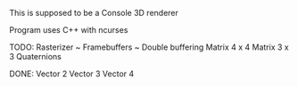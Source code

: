 This is supposed to be a Console 3D renderer

Program uses C++ with ncurses


TODO:
    Rasterizer ~
    Framebuffers ~
    Double buffering
    Matrix 4 x 4
    Matrix 3 x 3
    Quaternions

DONE:
    Vector 2
    Vector 3
    Vector 4
